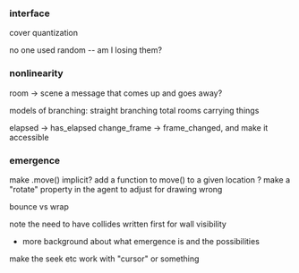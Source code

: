 ### interface

cover quantization

no one used random -- am I losing them?


### nonlinearity

room -> scene
a message that comes up and goes away?


models of branching:
straight branching
total rooms
carrying things

elapsed -> has_elapsed
change_frame -> frame_changed, and make it accessible


### emergence

make .move() implicit?
add a function to move() to a given location ?
make a "rotate" property in the agent to adjust for drawing wrong

bounce vs wrap

note the need to have collides written first for wall visibility

- more background about what emergence is and the possibilities 

make the seek etc work with "cursor" or something

